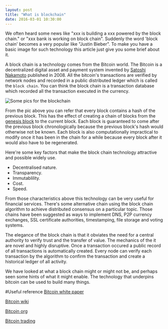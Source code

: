 ```yaml
---
layout: post
title: "What is blockchain"
date: 2016-03-01 10:30:00
---
```


We often heard some news like "xxx is building a xxx powered by the block chain." or "xxx bank is working on block chain". Suddenly the word 'block chain' becomes a very popular like "Justin Bieber". To make you have a basic image for such technology this article just give you some brief about it.

A block chain is a technology comes from the Bitcoin world. The Bitcoin is a decentralized digital asset and payment system invented by [Satoshi Nakamoto](https://en.wikipedia.org/wiki/Satoshi_Nakamoto) published in 2008. All the bitcoin's transactions are verified by network nodes and recorded in a public distributed ledger which is called the `block chain`. You can think the block chain is a transaction database which recorded all the transaction executed in the currency.

![Some pics for the blockchain]({{site.url}}/assets/Bitcoin_Block_Data.png)

From the pic above you can refer that every block contains a hash of the previous block. This has the effect of creating a chain of blocks from the [genesis block](https://en.bitcoin.it/wiki/Genesis_block) to the current block. Each block is guaranteed to come after the previous block chronologically because the previous block's hash would otherwise not be known. Each block is also computationally impractical to modify once it has been in the chain for a while because every block after it would also have to be regenerated.

Here're some key factors that make the block chain technology attractive and possible widely use.

- Decentralised nature.
- Transparency.
- Immutablility.
- Cost.
- Speed.

From those characteristics above this technology can be very useful for financial services. There's some alternative chain using the block chain algorithm to achieve distributed consensus on a particular topic. Those chains have been suggested as ways to implement DNS, P2P currency exchanges, SSL certificate authorities, timestamping, file storage and voting systems.

The elegance of the block chain is that it obviates the need for a central authority to verify trust and the transfer of value. The mechanics of the it are novel and highly disruptive. Once a transaction occured a public record of all transactions is automatically created. Every node can verify each transaction by the algorithm to confirm the transaction and create a historical ledger of all activity.

We have looked at what a block chain might or might not be, and perhaps seen some hints of what it might enable. The technology that underpins bitcoin can be used to build many things.

#Useful reference
[Bitcoin white paper](https://bitcoin.org/bitcoin.pdf)

[Bitcoin wiki](https://en.bitcoin.it/wiki/Main_Page)

[Bitcoin org](https://bitcoin.org/en/)

[Bitcoin trading](https://www.coinbase.com/)
